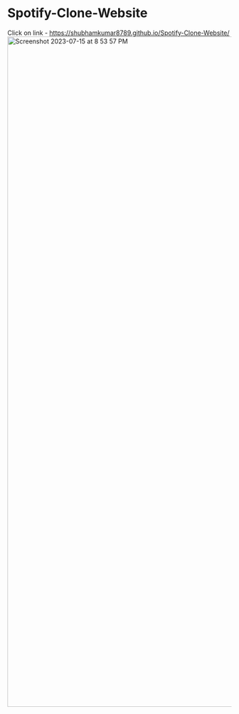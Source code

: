 # Spotify-Clone-Website
Click on link - https://shubhamkumar8789.github.io/Spotify-Clone-Website/
<img width="1508" alt="Screenshot 2023-07-15 at 8 53 57 PM" src="https://github.com/Shubhamkumar8789/Spotify-Clone-Website/assets/129000347/1b4141df-d730-412a-8a74-658fb374b9f1">
